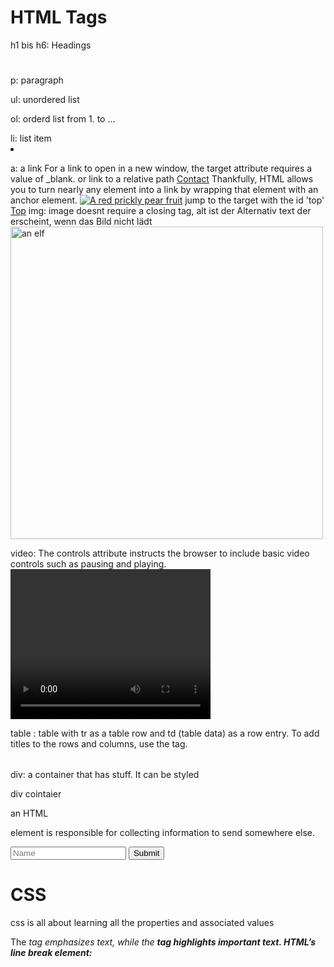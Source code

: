 # HTML Tags
h1 bis h6: Headings
<h1> </h1>

p: paragraph
<p> </p>

ul: unordered list
<ul> </ul>
ol: orderd list from 1. to ...
<ol> </ol>
li: list item
<li> </li>

a: a link
For a link to open in a new window, the target attribute requires a value of _blank.
<a href="https://google.com"> </a>
or link to a relative path
<a href="./contact.html">Contact</a>
Thankfully, HTML allows you to turn nearly any element into a link by wrapping that element with an anchor element.
<a href="https://en.wikipedia.org/wiki/Opuntia" target="_blank"><img src="https://www.Prickly_Pear_Closeup.jpg" alt="A red prickly pear fruit"/></a>
jump to the target with the id 'top'
<a href="#top">Top</a>
img: image doesnt require a closing tag, alt ist der Alternativ text der erscheint, wenn das Bild nicht lädt
<img height="500" src="C:\Git\GitHub\HTML_CSS_JavaScript\devdojo\elf.png" width="500" alt = "an elf"/>

video: The controls attribute instructs the browser to include basic video controls such as pausing and playing.
    <video src = "https://content.codecademy.com/courses/freelance-1/unit-1/lesson-2/htmlcss1-vid_brown-bear.mp4" width = "320" height = "240" controls>

table : table with tr as a table row and td (table data) as a row entry. To add titles to the rows and columns, use the <th> tag.
<table>
    
</table>
<tr>
    
</tr>
<td> </td>
<th> </th>

div: a container that has stuff. It can be styled
<div>div cointaier</div>

an HTML <form> element is responsible for collecting information to send somewhere else.
<form action="HTML/index.html" method="get">
    <input type="text" name="name" placeholder="Name">
    <button type="submit">Submit</button>
</form>

# CSS
css is all about learning all the properties and associated values

The <em> tag emphasizes text, while the <strong> tag highlights important text.
HTML’s line break element: <br>